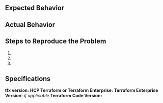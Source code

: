 ## Expected Behavior


## Actual Behavior


## Steps to Reproduce the Problem

  1.
  1.
  1.

## Specifications

**tfx version:**
**HCP Terraform or Terraform Enterprise:**
**Terraform Enterprise Version:** _if applicable_
**Terraform Code Version:**
